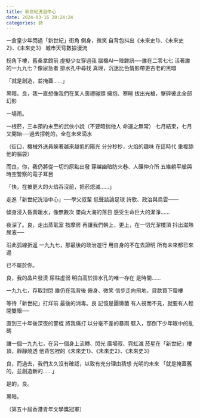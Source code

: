 ```yaml
---
title: 新世紀洗浴中心
date: 2024-03-16 20:24:24
categories: 詩
---
```



 
一倉皇少年閃過「新世紀」街角
側身，微笑
自背包抖出《未來史1》、《未來史2》、《未來史3》
城市天穹數據漫流
 
拐角下樓，舊桑拿館前
虛擬少女穿過我
腦機AI一陣雜訊──誰在二零七七
活著誰的一九九七？像尿急者
排水孔中尋找
真理，沉迷比色情影帶更古老的黑暗
 
「就是創造，並掩蓋……」
 
黑暗。良，我一直想像我們在某人喪禮碰頭
擁抱、寒暄
拔出光槍，擊碎彼此全部幻影
 
一場雨。
 
一根菸，三本預約未至的武俠小說（不要暗揣他人
命運之無常）
七月結束，七月
又開始──過去擰乾的，全在未來滴水
 
（街口，機械外送員躲著越來越低的陽光
分分秒秒，火焰的趣味
在這時代
重複舔他的腦袋）
 
而良，你，我仍將從一切的原點出發
穿越幽暗防火巷、人礦仲介所
五維躺平艙與
時空警察的電子耳目
 
「快，在被更大的火焰吞沒前，把菸熄滅……」
 
走進「新世紀洗浴中心」──學父叔輩
低聲談論足球
詩歌、政治與烏雲——

傾身浸入昏黃暖水，像無數次
墜向大海的落日
感受生命巨大的潔淨……
 
夜深了。良，走出蒸氣室
按摩房
再讓我們朝上，更上，在一切光潔樓頂
抖出滋熱尿液──
 
沿此弧線折返
一九九七，那最後的政治遊行
用自身的不在去證明
所有未來都已來過
 
已不屬於你。
 
良，我的晶片發燙
尿柱虛弱
明白高於排水孔的唯一存在
是時間……
 
一九九七，存取封閉
誰仍在我背後
俯身、微笑
信步走向飛地，貸款買下蜃樓
 
等待「新世紀」打烊前
最後的消毒。良
記憶是團黴菌
有人視而不見，就要有人輕閉雙眼──
 
直到三十年後深夜的警棍
將我痛打
以分毫不差的暴雨
駭入，那倒下少年眼中的亂碼
 
讓一個一九九七，在另一個身上流轉、閃光
廣場寂、霓虹滅
菸星在「新世紀」樓頂，靜靜燒透
他背包裡的《未來史1》、《未來史2》、《未來史3》
 
良，而過去，我們太久沒有確認，以致有充分理由猜想
光明的未來
「就是掩蓋舊的，並創造新的……」
 
是的，良。
 
黑暗。

（第五十屆香港青年文學獎冠軍）
